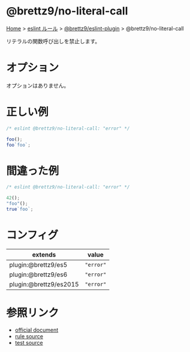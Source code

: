 # @brettz9/no-literal-call

[Home](../../../index.md) >
[eslint ルール](../../index.md) >
[@brettz9/eslint-plugin](../@brettz9.md) >
@brettz9/no-literal-call

リテラルの関数呼び出しを禁止します。

# オプション

オプションはありません。

# 正しい例

```javascript
/* eslint @brettz9/no-literal-call: "error" */

foo();
foo`foo`;
```

# 間違った例

```javascript
/* eslint @brettz9/no-literal-call: "error" */

42();
"foo"();
true`foo`;
```

# コンフィグ

| extends                | value     |
| ---------------------- | --------- |
| plugin:@brettz9/es5    | `"error"` |
| plugin:@brettz9/es6    | `"error"` |
| plugin:@brettz9/es2015 | `"error"` |

# 参照リンク

- [official document](https://github.com/brettz9/eslint-plugin/blob/main/docs/rules/no-literal-call.md)
- [rule source](https://github.com/brettz9/eslint-plugin/blob/main/lib/rules/no-literal-call.js)
- [test source](https://github.com/brettz9/eslint-plugin/blob/main/tests/lib/rules/no-literal-call.js)
